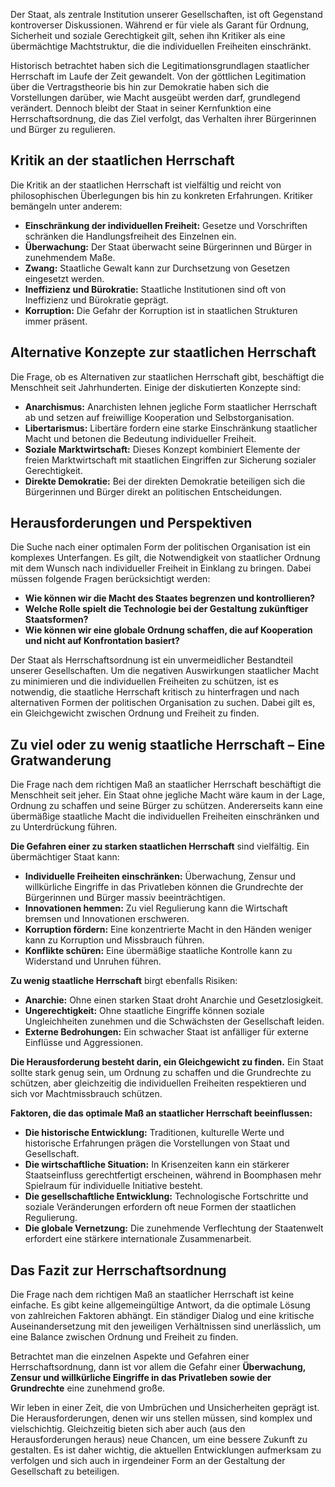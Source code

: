 Der Staat, als zentrale Institution unserer Gesellschaften, ist oft Gegenstand kontroverser Diskussionen. Während er für viele als Garant für Ordnung, Sicherheit und soziale Gerechtigkeit gilt, sehen ihn Kritiker als eine übermächtige Machtstruktur, die die individuellen Freiheiten einschränkt.

Historisch betrachtet haben sich die Legitimationsgrundlagen staatlicher Herrschaft im Laufe der Zeit gewandelt. Von der göttlichen Legitimation über die Vertragstheorie bis hin zur Demokratie haben sich die Vorstellungen darüber, wie Macht ausgeübt werden darf, grundlegend verändert. Dennoch bleibt der Staat in seiner Kernfunktion eine Herrschaftsordnung, die das Ziel verfolgt, das Verhalten ihrer Bürgerinnen und Bürger zu regulieren.

## Kritik an der staatlichen Herrschaft

Die Kritik an der staatlichen Herrschaft ist vielfältig und reicht von philosophischen Überlegungen bis hin zu konkreten Erfahrungen. Kritiker bemängeln unter anderem:

* **Einschränkung der individuellen Freiheit:** Gesetze und Vorschriften schränken die Handlungsfreiheit des Einzelnen ein.  
* **Überwachung:** Der Staat überwacht seine Bürgerinnen und Bürger in zunehmendem Maße.  
* **Zwang:** Staatliche Gewalt kann zur Durchsetzung von Gesetzen eingesetzt werden.  
* **Ineffizienz und Bürokratie:** Staatliche Institutionen sind oft von Ineffizienz und Bürokratie geprägt.  
* **Korruption:** Die Gefahr der Korruption ist in staatlichen Strukturen immer präsent.

## Alternative Konzepte zur staatlichen Herrschaft

Die Frage, ob es Alternativen zur staatlichen Herrschaft gibt, beschäftigt die Menschheit seit Jahrhunderten. Einige der diskutierten Konzepte sind:

* **Anarchismus:** Anarchisten lehnen jegliche Form staatlicher Herrschaft ab und setzen auf freiwillige Kooperation und Selbstorganisation.  
* **Libertarismus:** Libertäre fordern eine starke Einschränkung staatlicher Macht und betonen die Bedeutung individueller Freiheit.  
* **Soziale Marktwirtschaft:** Dieses Konzept kombiniert Elemente der freien Marktwirtschaft mit staatlichen Eingriffen zur Sicherung sozialer Gerechtigkeit.  
* **Direkte Demokratie:** Bei der direkten Demokratie beteiligen sich die Bürgerinnen und Bürger direkt an politischen Entscheidungen.

## Herausforderungen und Perspektiven

Die Suche nach einer optimalen Form der politischen Organisation ist ein komplexes Unterfangen. Es gilt, die Notwendigkeit von staatlicher Ordnung mit dem Wunsch nach individueller Freiheit in Einklang zu bringen. Dabei müssen folgende Fragen berücksichtigt werden:

* **Wie können wir die Macht des Staates begrenzen und kontrollieren?**  
* **Welche Rolle spielt die Technologie bei der Gestaltung zukünftiger Staatsformen?**  
* **Wie können wir eine globale Ordnung schaffen, die auf Kooperation und nicht auf Konfrontation basiert?**

Der Staat als Herrschaftsordnung ist ein unvermeidlicher Bestandteil unserer Gesellschaften. Um die negativen Auswirkungen staatlicher Macht zu minimieren und die individuellen Freiheiten zu schützen, ist es notwendig, die staatliche Herrschaft kritisch zu hinterfragen und nach alternativen Formen der politischen Organisation zu suchen. Dabei gilt es, ein Gleichgewicht zwischen Ordnung und Freiheit zu finden.

## **Zu viel oder zu wenig staatliche Herrschaft – Eine Gratwanderung**

Die Frage nach dem richtigen Maß an staatlicher Herrschaft beschäftigt die Menschheit seit jeher. Ein Staat ohne jegliche Macht wäre kaum in der Lage, Ordnung zu schaffen und seine Bürger zu schützen. Andererseits kann eine übermäßige staatliche Macht die individuellen Freiheiten einschränken und zu Unterdrückung führen.

**Die Gefahren einer zu starken staatlichen Herrschaft** sind vielfältig. Ein übermächtiger Staat kann:

* **Individuelle Freiheiten einschränken:** Überwachung, Zensur und willkürliche Eingriffe in das Privatleben können die Grundrechte der Bürgerinnen und Bürger massiv beeinträchtigen.  
* **Innovationen hemmen:** Zu viel Regulierung kann die Wirtschaft bremsen und Innovationen erschweren.  
* **Korruption fördern:** Eine konzentrierte Macht in den Händen weniger kann zu Korruption und Missbrauch führen.  
* **Konflikte schüren:** Eine übermäßige staatliche Kontrolle kann zu Widerstand und Unruhen führen.

**Zu wenig staatliche Herrschaft** birgt ebenfalls Risiken:

* **Anarchie:** Ohne einen starken Staat droht Anarchie und Gesetzlosigkeit.  
* **Ungerechtigkeit:** Ohne staatliche Eingriffe können soziale Ungleichheiten zunehmen und die Schwächsten der Gesellschaft leiden.  
* **Externe Bedrohungen:** Ein schwacher Staat ist anfälliger für externe Einflüsse und Aggressionen.

**Die Herausforderung besteht darin, ein Gleichgewicht zu finden.** Ein Staat sollte stark genug sein, um Ordnung zu schaffen und die Grundrechte zu schützen, aber gleichzeitig die individuellen Freiheiten respektieren und sich vor Machtmissbrauch schützen.

**Faktoren, die das optimale Maß an staatlicher Herrschaft beeinflussen:**

* **Die historische Entwicklung:** Traditionen, kulturelle Werte und historische Erfahrungen prägen die Vorstellungen von Staat und Gesellschaft.  
* **Die wirtschaftliche Situation:** In Krisenzeiten kann ein stärkerer Staatseinfluss gerechtfertigt erscheinen, während in Boomphasen mehr Spielraum für individuelle Initiative besteht.  
* **Die gesellschaftliche Entwicklung:** Technologische Fortschritte und soziale Veränderungen erfordern oft neue Formen der staatlichen Regulierung.  
* **Die globale Vernetzung:** Die zunehmende Verflechtung der Staatenwelt erfordert eine stärkere internationale Zusammenarbeit.

## Das Fazit zur Herrschaftsordnung

Die Frage nach dem richtigen Maß an staatlicher Herrschaft ist keine einfache. Es gibt keine allgemeingültige Antwort, da die optimale Lösung von zahlreichen Faktoren abhängt. Ein ständiger Dialog und eine kritische Auseinandersetzung mit den jeweiligen Verhältnissen sind unerlässlich, um eine Balance zwischen Ordnung und Freiheit zu finden.

Betrachtet man die einzelnen Aspekte und Gefahren einer Herrschaftsordnung, dann ist vor allem die Gefahr einer **Überwachung, Zensur und willkürliche Eingriffe in das Privatleben sowie der Grundrechte** eine zunehmend große. 

Wir leben in einer Zeit, die von Umbrüchen und Unsicherheiten geprägt ist. Die Herausforderungen, denen wir uns stellen müssen, sind komplex und vielschichtig. Gleichzeitig bieten sich aber auch (aus den Herausforderungen heraus) neue Chancen, um eine bessere Zukunft zu gestalten. Es ist daher wichtig, die aktuellen Entwicklungen aufmerksam zu verfolgen und sich auch in irgendeiner Form an der Gestaltung der Gesellschaft zu beteiligen.

